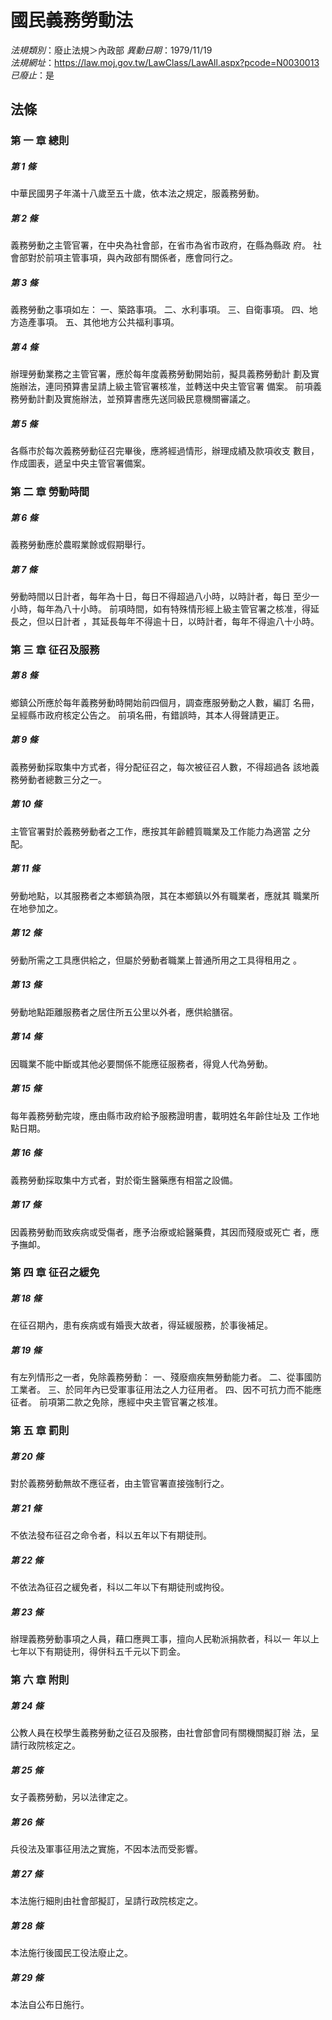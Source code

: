 # 國民義務勞動法

*法規類別*：廢止法規＞內政部
*異動日期*：1979/11/19  
*法規網址*：https://law.moj.gov.tw/LawClass/LawAll.aspx?pcode=N0030013
*已廢止*：是


## 法條
### 第 一 章 總則

##### 第 1 條
中華民國男子年滿十八歲至五十歲，依本法之規定，服義務勞動。

##### 第 2 條
義務勞動之主管官署，在中央為社會部，在省市為省市政府，在縣為縣政
府。
社會部對於前項主管事項，與內政部有關係者，應會同行之。

##### 第 3 條
義務勞動之事項如左：
一、築路事項。
二、水利事項。
三、自衛事項。
四、地方造產事項。
五、其他地方公共福利事項。


##### 第 4 條
辦理勞動業務之主管官署，應於每年度義務勞動開始前，擬具義務勞動計
劃及實施辦法，連同預算書呈請上級主管官署核准，並轉送中央主管官署
備案。
前項義務勞動計劃及實施辦法，並預算書應先送同級民意機關審議之。

##### 第 5 條
各縣市於每次義務勞動征召完畢後，應將經過情形，辦理成績及款項收支
數目，作成圖表，遞呈中央主管官署備案。

### 第 二 章 勞動時間

##### 第 6 條
義務勞動應於農暇業餘或假期舉行。

##### 第 7 條
勞動時間以日計者，每年為十日，每日不得超過八小時，以時計者，每日
至少一小時，每年為八十小時。
前項時間，如有特殊情形經上級主管官署之核准，得延長之，但以日計者
，其延長每年不得逾十日，以時計者，每年不得逾八十小時。

### 第 三 章 征召及服務

##### 第 8 條
鄉鎮公所應於每年義務勞動時開始前四個月，調查應服勞動之人數，編訂
名冊，呈經縣市政府核定公告之。
前項名冊，有錯誤時，其本人得聲請更正。

##### 第 9 條
義務勞動採取集中方式者，得分配征召之，每次被征召人數，不得超過各
該地義務勞動者總數三分之一。

##### 第 10 條
主管官署對於義務勞動者之工作，應按其年齡體質職業及工作能力為適當
之分配。

##### 第 11 條
勞動地點，以其服務者之本鄉鎮為限，其在本鄉鎮以外有職業者，應就其
職業所在地參加之。

##### 第 12 條
勞動所需之工具應供給之，但屬於勞動者職業上普通所用之工具得租用之
。

##### 第 13 條
勞動地點距離服務者之居住所五公里以外者，應供給膳宿。

##### 第 14 條
因職業不能中斷或其他必要關係不能應征服務者，得覓人代為勞動。

##### 第 15 條
每年義務勞動完竣，應由縣市政府給予服務證明書，載明姓名年齡住址及
工作地點日期。

##### 第 16 條
義務勞動採取集中方式者，對於衛生醫藥應有相當之設備。

##### 第 17 條
因義務勞動而致疾病或受傷者，應予治療或給醫藥費，其因而殘廢或死亡
者，應予撫卹。

### 第 四 章 征召之緩免

##### 第 18 條
在征召期內，患有疾病或有婚喪大故者，得延緩服務，於事後補足。

##### 第 19 條
有左列情形之一者，免除義務勞動：
一、殘廢痼疾無勞動能力者。
二、從事國防工業者。
三、於同年內已受軍事征用法之人力征用者。
四、因不可抗力而不能應征者。
前項第二款之免除，應經中央主管官署之核准。


### 第 五 章 罰則

##### 第 20 條
對於義務勞動無故不應征者，由主管官署直接強制行之。

##### 第 21 條
不依法發布征召之命令者，科以五年以下有期徒刑。

##### 第 22 條
不依法為征召之緩免者，科以二年以下有期徒刑或拘役。

##### 第 23 條
辦理義務勞動事項之人員，藉口應興工事，擅向人民勒派捐款者，科以一
年以上七年以下有期徒刑，得併科五千元以下罰金。

### 第 六 章 附則

##### 第 24 條
公教人員在校學生義務勞動之征召及服務，由社會部會同有關機關擬訂辦
法，呈請行政院核定之。

##### 第 25 條
女子義務勞動，另以法律定之。

##### 第 26 條
兵役法及軍事征用法之實施，不因本法而受影響。

##### 第 27 條
本法施行細則由社會部擬訂，呈請行政院核定之。

##### 第 28 條
本法施行後國民工役法廢止之。

##### 第 29 條
本法自公布日施行。


